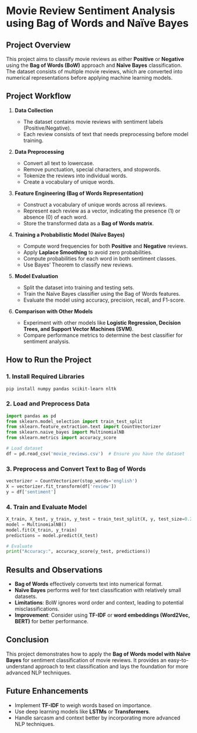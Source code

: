 # Movie Review Sentiment Analysis using Bag of Words and Naïve Bayes

## **Project Overview**
This project aims to classify movie reviews as either **Positive** or **Negative** using the **Bag of Words (BoW)** approach and **Naïve Bayes** classification. The dataset consists of multiple movie reviews, which are converted into numerical representations before applying machine learning models.

## **Project Workflow**

1. **Data Collection**  
   - The dataset contains movie reviews with sentiment labels (Positive/Negative).  
   - Each review consists of text that needs preprocessing before model training.

2. **Data Preprocessing**  
   - Convert all text to lowercase.  
   - Remove punctuation, special characters, and stopwords.  
   - Tokenize the reviews into individual words.  
   - Create a vocabulary of unique words.

3. **Feature Engineering (Bag of Words Representation)**  
   - Construct a vocabulary of unique words across all reviews.  
   - Represent each review as a vector, indicating the presence (1) or absence (0) of each word.  
   - Store the transformed data as a **Bag of Words matrix**.

4. **Training a Probabilistic Model (Naïve Bayes)**  
   - Compute word frequencies for both **Positive** and **Negative** reviews.  
   - Apply **Laplace Smoothing** to avoid zero probabilities.  
   - Compute probabilities for each word in both sentiment classes.  
   - Use Bayes’ Theorem to classify new reviews.

5. **Model Evaluation**  
   - Split the dataset into training and testing sets.  
   - Train the Naïve Bayes classifier using the Bag of Words features.  
   - Evaluate the model using accuracy, precision, recall, and F1-score.

6. **Comparison with Other Models**  
   - Experiment with other models like **Logistic Regression, Decision Trees, and Support Vector Machines (SVM)**.  
   - Compare performance metrics to determine the best classifier for sentiment analysis.

## **How to Run the Project**

### **1. Install Required Libraries**
```bash
pip install numpy pandas scikit-learn nltk
```

### **2. Load and Preprocess Data**
```python
import pandas as pd
from sklearn.model_selection import train_test_split
from sklearn.feature_extraction.text import CountVectorizer
from sklearn.naive_bayes import MultinomialNB
from sklearn.metrics import accuracy_score

# Load dataset
df = pd.read_csv('movie_reviews.csv')  # Ensure you have the dataset
```

### **3. Preprocess and Convert Text to Bag of Words**
```python
vectorizer = CountVectorizer(stop_words='english')
X = vectorizer.fit_transform(df['review'])
y = df['sentiment']
```

### **4. Train and Evaluate Model**
```python
X_train, X_test, y_train, y_test = train_test_split(X, y, test_size=0.2, random_state=42)
model = MultinomialNB()
model.fit(X_train, y_train)
predictions = model.predict(X_test)

# Evaluate
print("Accuracy:", accuracy_score(y_test, predictions))
```

## **Results and Observations**
- **Bag of Words** effectively converts text into numerical format.
- **Naïve Bayes** performs well for text classification with relatively small datasets.
- **Limitations**: BoW ignores word order and context, leading to potential misclassifications.
- **Improvement**: Consider using **TF-IDF** or **word embeddings (Word2Vec, BERT)** for better performance.

## **Conclusion**
This project demonstrates how to apply the **Bag of Words model with Naïve Bayes** for sentiment classification of movie reviews. It provides an easy-to-understand approach to text classification and lays the foundation for more advanced NLP techniques.

## **Future Enhancements**
- Implement **TF-IDF** to weigh words based on importance.
- Use deep learning models like **LSTMs** or **Transformers**.
- Handle sarcasm and context better by incorporating more advanced NLP techniques.
